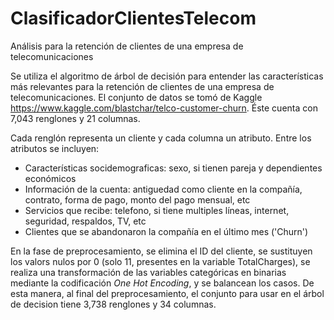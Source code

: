 # ClasificadorClientesTelecom
Análisis para la retención de clientes de una empresa de telecomunicaciones

Se utiliza el algoritmo de árbol de decisión para entender las características más relevantes para la retención de clientes de una empresa de telecomunicaciones.
El conjunto de datos se tomó de Kaggle https://www.kaggle.com/blastchar/telco-customer-churn. Éste cuenta con 7,043 renglones y 21 columnas.

Cada renglón representa un cliente y cada columna un atributo. Entre los atributos se incluyen:
- Características socidemograficas: sexo, si tienen pareja y dependientes económicos
- Información de la cuenta: antiguedad como cliente en la compañía, contrato, forma de pago, monto del pago mensual, etc
- Servicios que recibe: telefono, si tiene multiples líneas, internet, seguridad, respaldos, TV, etc
- Clientes que se abandonaron la compañía en el último mes ('Churn')

En la fase de preprocesamiento, se elimina el ID del cliente, se sustituyen los valors nulos por 0 (solo 11, presentes en la variable TotalCharges), se realiza una transformación de las variables categóricas en binarias mediante la codificación _One Hot Encoding_, y se balancean los casos. De esta manera, al final del preprocesamiento, el conjunto para usar en el árbol de decision tiene 3,738 renglones y 34 columnas.


